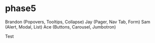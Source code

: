 # phase5
Brandon (Popovers, Tooltips, Collapse) 
Jay (Pager, Nav Tab, Form)
Sam (Alert, Modal, List)
Ace (Buttons, Carousel, Jumbotron)

Test
